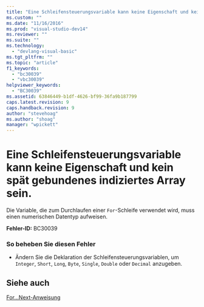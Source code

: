 ```yaml
---
title: "Eine Schleifensteuerungsvariable kann keine Eigenschaft und kein sp&#228;t gebundenes indiziertes Array sein. | Microsoft Docs"
ms.custom: ""
ms.date: "11/16/2016"
ms.prod: "visual-studio-dev14"
ms.reviewer: ""
ms.suite: ""
ms.technology: 
  - "devlang-visual-basic"
ms.tgt_pltfrm: ""
ms.topic: "article"
f1_keywords: 
  - "bc30039"
  - "vbc30039"
helpviewer_keywords: 
  - "BC30039"
ms.assetid: 63846449-b1df-4626-bf99-36fa9b187799
caps.latest.revision: 9
caps.handback.revision: 9
author: "stevehoag"
ms.author: "shoag"
manager: "wpickett"
---
```

# Eine Schleifensteuerungsvariable kann keine Eigenschaft und kein sp&#228;t gebundenes indiziertes Array sein.
Die Variable, die zum Durchlaufen einer `For`\-Schleife verwendet wird, muss einen numerischen Datentyp aufweisen.  
  
 **Fehler\-ID:** BC30039  
  
### So beheben Sie diesen Fehler  
  
-   Ändern Sie die Deklaration der Schleifensteuerungsvariablen, um `Integer`, `Short`, `Long`, `Byte`, `Single`, `Double` oder `Decimal` anzugeben.  
  
## Siehe auch  
 [For...Next\-Anweisung](../../visual-basic/language-reference/statements/for-next-statement.md)